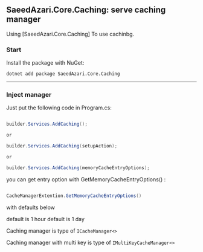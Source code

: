 ﻿## SaeedAzari.Core.Caching: serve caching manager

Using [SaeedAzari.Core.Caching] To use cachinbg.

### Start

Install the package with NuGet:

```
dotnet add package SaeedAzari.Core.Caching
```

<hr>

### Inject manager
Just put the following code in Program.cs:

```cs

builder.Services.AddCaching();

or

builder.Services.AddCaching(setupAction);

or

builder.Services.AddCaching(memoryCacheEntryOptions);


```


you can get entry option with GetMemoryCacheEntryOptions() :

```cs

CacheManagerExtention.GetMemoryCacheEntryOptions()

```
with defaults below

<param name="SlidingExpiration"> default is 1 hour</param>
<param name="AbsoluteExpiration">default is 1 day</param>

Caching manager is type of `ICacheManager<>`

Caching manager with multi key is type of `IMultiKeyCacheManager<>`